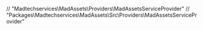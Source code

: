 // "Madtechservices\\MadAssets\\Providers\\MadAssetsServiceProvider"
            // "Packages\\Madtechservices\\MadAssets\\Src\\Providers\\MadAssetsServiceProvider"


